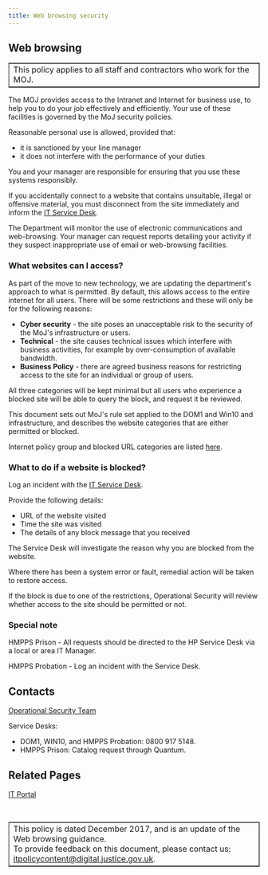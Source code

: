 ```yaml
---
title: Web browsing security
---
```


## Web browsing

<table border='1'>
<tr valign='top'>
<td>This policy applies to all staff and contractors who work for the MOJ.</td>
</tr>
</table>

The MOJ provides access to the Intranet and Internet for business use, to help you to do your job effectively and efficiently. Your use of these facilities is governed by the MoJ security policies.

Reasonable personal use is allowed, provided that:

- it is sanctioned by your line manager
- it does not interfere with the performance of your duties

You and your manager are responsible for ensuring that you use these systems responsibly.

If you accidentally connect to a website that contains unsuitable, illegal or offensive material, you must disconnect from the site immediately and inform the [IT Service Desk](mailto:ITservicedesk@justice.gsi.gov.uk).

The Department will monitor the use of electronic communications and web-browsing. Your manager can request reports detailing your activity if they suspect inappropriate use of email or web-browsing facilities.

### What websites can I access?

As part of the move to new technology, we are updating the department's approach to what is permitted. By default, this allows access to the entire internet for all users. There will be some restrictions and these will only be for the following reasons:

- **Cyber security** - the site poses an unacceptable risk to the security of the MoJ's infrastructure or users.
- **Technical** - the site causes technical issues which interfere with business activities, for example by over-consumption of available bandwidth.
- **Business Policy** - there are agreed business reasons for restricting access to the site for an individual or group of users.

All three categories will be kept minimal but all users who experience a blocked site will be able to query the block, and request it be reviewed.

This document sets out MoJ's rule set applied to the DOM1 and Win10 and infrastructure, and describes the website categories that are either permitted or blocked.

Internet policy group and blocked URL categories are listed [here](https://intranet.justice.gov.uk/guidance/security/it-computer-security/web-browsing-security-policy-profiles/).

<!--
The categories are based on the [Forcepoint definitions](https://www.forcepoint.com/master-database-url-categories).
-->

### What to do if a website is blocked?

Log an incident with the [IT Service Desk](mailto:itservicedesk@justice.gsi.gov.uk).

Provide the following details:

- URL of the website visited
- Time the site was visited
- The details of any block message that you received

The Service Desk will investigate the reason why you are blocked from the website.

Where there has been a system error or fault, remedial action will be taken to restore access.

If the block is due to one of the restrictions, Operational Security will review whether access to the site should be permitted or not.

### Special note

HMPPS Prison - All requests should be directed to the HP Service Desk via a local or area IT Manager.

HMPPS Probation - Log an incident with the Service Desk.

## Contacts

[Operational Security Team](mailto:OperationalSecurityTeam@justice.gsi.gov.uk)

Service Desks:

- DOM1, WIN10, and HMPPS Probation: 0800 917 5148.
- HMPPS Prison: Catalog request through Quantum.

## Related Pages

[IT Portal](https://intranet.justice.gov.uk/guidance-and-support/it-services/it-portal/)

<p>&nbsp;</p>

<table border='1'>
<tr valign='top'>
<td>This policy is dated December 2017, and is an update of the Web browsing guidance.<br/>
To provide feedback on this document, please contact us: <a href="mailto:itpolicycontent@digital.justice.gov.uk?subject=web-browsing">itpolicycontent@digital.justice.gov.uk</a>.</td>
</tr>
</table>
